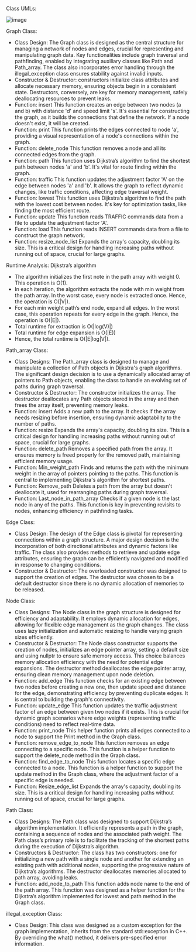 Class UMLs:

![image](https://github.com/b57zheng/Graphs_for_Navigation/assets/98293562/1f38f3b3-724a-44b3-b3df-a4f320a22fab)

Graph Class:
-	Class Design:
The Graph class is designed as the central structure for managing a network of nodes and edges, crucial for representing and manipulating graph data. Key functionalities include graph traversal and pathfinding, enabled by integrating auxiliary classes like Path and Path_array. The class also incorporates error handling through the illegal_exception class ensures stability against invalid inputs.
-	Constructor & Destructor: 
constructors initialize class attributes and allocate necessary memory, ensuring objects begin in a consistent state. Destructors, conversely, are key for memory management, safely deallocating resources to prevent leaks.
-	Function: insert 
This function creates an edge between two nodes (a and b) with distance 'd' and speed limit 's'. It's essential for constructing the graph, as it builds the connections that define the network. If a node doesn't exist, it will be created.
-	Function: print
This function prints the edges connected to node 'a', providing a visual representation of a node's connections within the graph.
-	Function: delete_node
This function removes a node and all its connected edges from the graph. 
-	Function: path 
This function uses Dijkstra’s algorithm to find the shortest path between nodes 'a' and 'b'. It's vital for route finding within the graph.
-	Function: traffic
This function updates the adjustment factor 'A' on the edge between nodes 'a' and 'b'. It allows the graph to reflect dynamic changes, like traffic conditions, affecting edge traversal weight.
-	Function: lowest
This function uses Dijkstra’s algorithm to find the path with the lowest cost between nodes. It's key for optimization tasks, like finding the most efficient route. 
-	Function: update
This function reads TRAFFIC commands data from a file to update the adjustment factor 'A'. 
-	Function: load
This function reads INSERT commands data from a file to construct the graph network.
-	Function: resize_node_list
Expands the array's capacity, doubling its size. This is a critical design for handling increasing paths without running out of space, crucial for large graphs.

Runtime Analysis: Dijkstra’s algorithm 
- The algorithm initializes the first note in the path array with weight 0. This operation is O(1).
- In each iteration, the algorithm extracts the node with min weight from the path array. In the worst case, every node is extracted once. Hence, the operation is O(|V|).
- For each min weight path’s end node, expand all edges. In the worst case, this operation repeats for every edge in the graph. Hence, the operation is O(|E|).
- Total runtime for extraction is O(|log(V)|)
- Total runtime for edge expansion is O(|E))
- Hence, the total runtime is O(|E|log|V|).

Path_array Class:
-	Class Designs:
The Path_array class is designed to manage and manipulate a collection of Path objects in Dijkstra's graph algorithms. The significant design decision is to use a dynamically allocated array of pointers to Path objects, enabling the class to handle an evolving set of paths during graph traversal. 
-	Constructor & Destructor:
The constructor initializes the array. The destructor deallocates any Path objects stored in the array and then frees the array itself, preventing memory leaks.
-	Function: insert
 Adds a new path to the array. It checks if the array needs resizing before insertion, ensuring dynamic adaptability to the number of paths.
-	Function: resize 
Expands the array's capacity, doubling its size. This is a critical design for handling increasing paths without running out of space, crucial for large graphs.
-	Function: delete_path 
Removes a specified path from the array. It ensures memory is freed properly for the removed path, maintaining efficient memory usage.
-	Function: Min_weight_path
Finds and returns the path with the minimum weight in the array of pointers pointing to the paths. This function is central to implementing Dijkstra's algorithm for shortest paths.
-	Function: Remove_path 
Deletes a path from the array but doesn't deallocate it, used for rearranging paths during graph traversal.
-	Function: Last_node_in_path_array 
Checks if a given node is the last node in any of the paths. This function is key in preventing revisits to nodes, enhancing efficiency in pathfinding tasks.

Edge Class:
-	Class Design: 
The design of the Edge class is pivotal for representing connections within a graph structure. A major design decision is the incorporation of both directional attributes and dynamic factors like traffic. The class also provides methods to retrieve and update edge attributes, ensuring the graph can be efficiently navigated and modified in response to changing conditions.
-	Constructor & Destructor: 
The overloaded constructor was designed to support the creation of edges. The destructor was chosen to be a default destructor since there is no dynamic allocation of memories to be released.

Node Class:
-	Class Designs:
The Node class in the graph structure is designed for efficiency and adaptability. It employs dynamic allocation for edges, allowing for flexible edge management as the graph changes. The class uses lazy initialization and automatic resizing to handle varying graph sizes efficiently. 
-	Constructor & Destructor:
The Node class constructor supports the creation of nodes, initializes an edge pointer array, setting a default size and using nullptr to ensure safe memory access. This choice balances memory allocation efficiency with the need for potential edge expansions. The destructor method deallocates the edge pointer array, ensuring clean memory management upon node deletion.
-	Function: add_edge
This function checks for an existing edge between two nodes before creating a new one, then update speed and distance for the edge, demonstrating efficiency by preventing duplicate edges. It is central to building the graph's connectivity.
-	Function: update_edge
This function updates the traffic adjustment factor of an edge between given two nodes if it exists. This is crucial for dynamic graph scenarios where edge weights (representing traffic conditions) need to reflect real-time data.
-	Function: print_node
This helper function prints all edges connected to a node to support the Print method in the Graph class.
-	Function: remove_edge_to_node
This function removes an edge connecting to a specific node. This function is a helper function to support the delete_node method in the Graph class.
-	Function: find_edge_to_node
This function locates a specific edge connected to a node. This function is a helper function to support the update method in the Graph class, where the adjustment factor of a specific edge is needed.
-	Function: Resize_edge_list
Expands the array's capacity, doubling its size. This is a critical design for handling increasing paths without running out of space, crucial for large graphs.

Path Class:
-	Class Designs:
The Path class was designed to support Dijkstra’s algorithm implementation. It efficiently represents a path in the graph, containing a sequence of nodes and the associated path weight. The Path class’s primary role is to facilitate the tracking of the shortest paths during the execution of Dijkstra’s algorithm.
-	Constructors & Destructor:
The class has two constructors: one for initializing a new path with a single node and another for extending an existing path with additional nodes, supporting the progressive nature of Dijkstra’s algorithms. The destructor deallocates memories allocated to path array, avoiding leaks.
-	Function: add_node_to_path
This function adds node name to the end of the path array. This function was designed as a helper function for the Dijkstra’s algorithm implemented for lowest and path method in the Graph class.

illegal_exception Class:
-	Class Design:
This class was designed as a custom exception for the graph implementation, inherits from the standard std::exception in C++. By overriding the what() method, it delivers pre-specified error information.
